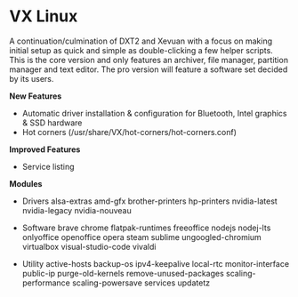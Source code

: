 # VX Linux
A continuation/culmination of DXT2 and Xevuan with a focus on making initial setup as quick and simple as double-clicking a few helper scripts. This is the core version and only features an archiver, file manager, partition manager and text editor. The pro version will feature a software set decided by its users.

**New Features**
- Automatic driver installation & configuration for Bluetooth, Intel graphics & SSD hardware
- Hot corners (/usr/share/VX/hot-corners/hot-corners.conf)

**Improved Features**
- Service listing

**Modules**
- Drivers
alsa-extras amd-gfx brother-printers hp-printers nvidia-latest nvidia-legacy nvidia-nouveau

- Software
brave chrome flatpak-runtimes freeoffice nodejs nodej-lts onlyoffice openoffice opera steam sublime ungoogled-chromium virtualbox visual-studio-code vivaldi

- Utility
active-hosts backup-os ipv4-keepalive local-rtc monitor-interface public-ip purge-old-kernels remove-unused-packages scaling-performance scaling-powersave services updatetz
